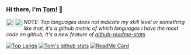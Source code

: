 ### Hi there, I'm [Tom!](https://anuraghazra.github.io) 👋

<a href="https://twitter.com/anuraghazru">
  <img align="left" alt="Anurag Hazra | Twitter" width="21px" src="https://raw.githubusercontent.com/anuraghazra/anuraghazra/master/assets/twitter.svg" />
</a>
<a href="https://discord.gg/VK4k3Br">
  <img align="left" alt="Anurag's Discord" width="21px" src="https://raw.githubusercontent.com/anuraghazra/anuraghazra/master/assets/discord-round.svg" />
</a>

*NOTE: Top languages does not indicate my skill level or something like that, it's a github metric of which languages i have the most code on github, it's a new feature of [github-readme-stats](https://github.com/tjhooper1/github-readme-stats)*

[![Top Langs](https://github-readme-stats.vercel.app/api/top-langs/?username=tjhooper1&count_private=true&show_icons=true&theme=onedark)](https://github.com/tjhooper1/github-readme-stats)
[![Tom's github stats](https://github-readme-stats.vercel.app/api?username=tjhooper1&count_private=true&show_icons=true&theme=onedark)](https://github.com/tjhooper1/github-readme-stats)
[![ReadMe Card](https://github-readme-stats.vercel.app/api/pin/?username=tjhooper1&repo=netflix-clone&count_private=true&show_icons=true&theme=onedark)](https://github.com/tjhooper/netflix-clone)

